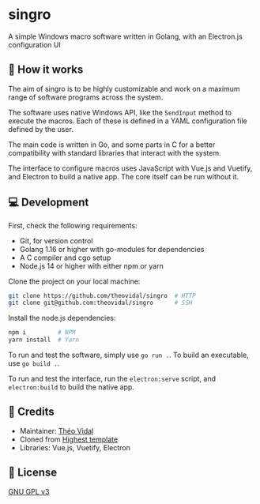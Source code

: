 # singro

A simple Windows macro software written in Golang, with an Electron.js configuration UI

## 🌈 How it works

The aim of singro is to be highly customizable and work on a maximum range of software programs across the system.

The software uses native Windows API, like the `SendInput` method to execute the macros. Each of these is defined in a YAML configuration file defined by the user.

The main code is written in Go, and some parts in C for a better compatibility with standard libraries that interact with the system.

The interface to configure macros uses JavaScript with Vue.js and Vuetify, and Electron to build a native app. The core itself can be run without it.

## 💻 Development

First, check the following requirements:

- Git, for version control
- Golang 1.16 or higher with go-modules for dependencies
- A C compiler and cgo setup
- Node.js 14 or higher with either npm or yarn

Clone the project on your local machine:

```bash
git clone https://github.com/theovidal/singro  # HTTP
git clone git@github.com:theovidal/singro      # SSH
```

Install the node.js dependencies:

```bash
npm i         # NPM
yarn install  # Yarn
```

To run and test the software, simply use `go run .`. To build an executable, use `go build .`.

To run and test the interface, run the `electron:serve` script, and `electron:build` to build the native app.

## 🔐 Credits

- Maintainer: [Théo Vidal](https://github.com/theovidal)
- Cloned from [Highest template](https://github.com/highest-app/template)
- Libraries: Vue.js, Vuetify, Electron

## 📜 License

[GNU GPL v3](./LICENSE)
